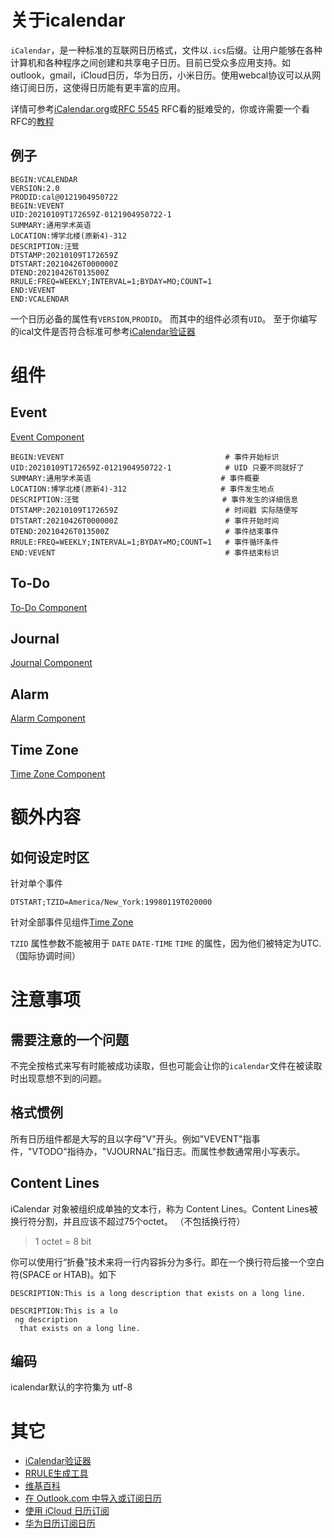 # 关于icalendar

`iCalendar`，是一种标准的互联网日历格式，文件以`.ics`后缀。让用户能够在各种计算机和各种程序之间创建和共享电子日历。目前已受众多应用支持。如outlook，gmail，iCloud日历，华为日历，小米日历。使用webcal协议可以从网络订阅日历，这使得日历能有更丰富的应用。

详情可参考[iCalendar.org](https://icalendar.org/)或[RFC 5545](https://tools.ietf.org/html/rfc5545)
RFC看的挺难受的，你或许需要一个看RFC的[教程](https://zhuanlan.zhihu.com/p/44635072)

## 例子
```ical
BEGIN:VCALENDAR
VERSION:2.0
PRODID:cal@0121904950722
BEGIN:VEVENT
UID:20210109T172659Z-0121904950722-1
SUMMARY:通用学术英语
LOCATION:博学北楼(原新4)-312
DESCRIPTION:汪鹭
DTSTAMP:20210109T172659Z
DTSTART:20210426T000000Z
DTEND:20210426T013500Z
RRULE:FREQ=WEEKLY;INTERVAL=1;BYDAY=MO;COUNT=1
END:VEVENT
END:VCALENDAR
```
一个日历必备的属性有`VERSION`,`PRODID`。
而其中的组件必须有`UID`。
至于你编写的ical文件是否符合标准可参考[iCalendar验证器](https://icalendar.org/validator.html)
# 组件

## Event

[Event Component](https://icalendar.org/iCalendar-RFC-5545/3-6-1-event-component.html)

```ical
BEGIN:VEVENT                                    # 事件开始标识
UID:20210109T172659Z-0121904950722-1            # UID 只要不同就好了
SUMMARY:通用学术英语                             # 事件概要
LOCATION:博学北楼(原新4)-312                     # 事件发生地点
DESCRIPTION:汪鹭                                # 事件发生的详细信息
DTSTAMP:20210109T172659Z                        # 时间戳 实际随便写
DTSTART:20210426T000000Z                        # 事件开始时间
DTEND:20210426T013500Z                          # 事件结束事件
RRULE:FREQ=WEEKLY;INTERVAL=1;BYDAY=MO;COUNT=1   # 事件循环条件
END:VEVENT                                      # 事件结束标识
```

## To-Do

[To-Do Component](https://icalendar.org/iCalendar-RFC-5545/3-6-2-to-do-component.html)

## Journal

[Journal Component](https://icalendar.org/iCalendar-RFC-5545/3-6-3-journal-component.html)

## Alarm

[Alarm Component](https://icalendar.org/iCalendar-RFC-5545/3-6-6-alarm-component.html)

## Time Zone

[Time Zone Component](https://icalendar.org/iCalendar-RFC-5545/3-6-5-time-zone-component.html)

# 额外内容

## 如何设定时区

针对单个事件
```
DTSTART;TZID=America/New_York:19980119T020000
```
针对全部事件见组件[Time Zone](#Time-Zone)

`TZID` 属性参数不能被用于 `DATE` `DATE-TIME` `TIME` 的属性，因为他们被特定为UTC.（国际协调时间）

# 注意事项

## 需要注意的一个问题

不完全按格式来写有时能被成功读取，但也可能会让你的`icalendar`文件在被读取时出现意想不到的问题。

## 格式惯例

所有日历组件都是大写的且以字母"V"开头。例如"VEVENT"指事件，"VTODO"指待办，"VJOURNAL"指日志。而属性参数通常用小写表示。

## Content Lines

iCalendar 对象被组织成单独的文本行，称为 Content Lines。Content Lines被换行符分割，并且应该不超过75个octet。 （不包括换行符）
> 1 octet = 8 bit

你可以使用行“折叠”技术来将一行内容拆分为多行。即在一个换行符后接一个空白符(SPACE or HTAB)。如下
```ical
DESCRIPTION:This is a long description that exists on a long line.
```

```ical
DESCRIPTION:This is a lo
 ng description
  that exists on a long line.
```

## 编码

icalendar默认的字符集为 utf-8

# 其它

- [iCalendar验证器](https://icalendar.org/validator.html)
- [RRULE生成工具](https://icalendar.org/rrule-tool.html)
- [维基百科](https://en.wikipedia.org/wiki/List_of_applications_with_iCalendar_support)
- [在 Outlook.com 中导入或订阅日历](https://support.microsoft.com/zh-cn/office/%E5%9C%A8-outlook-com-%E4%B8%AD%E5%AF%BC%E5%85%A5%E6%88%96%E8%AE%A2%E9%98%85%E6%97%A5%E5%8E%86-cff1429c-5af6-41ec-a5b4-74f2c278e98c)
- [使用 iCloud 日历订阅](https://support.apple.com/zh-cn/HT202361)
- [华为日历订阅日历](https://club.huawei.com/thread-24908693-1-1.html)